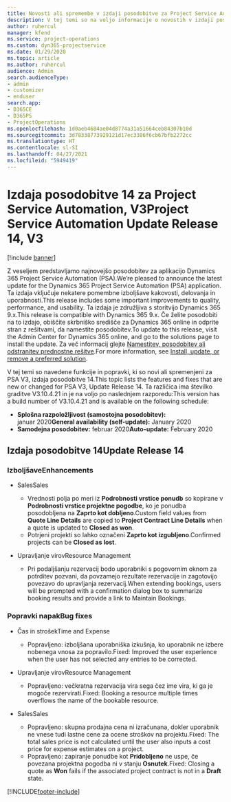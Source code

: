 ```yaml
---
title: Novosti ali spremembe v izdaji posodobitve za Project Service Automation 14, V3
description: V tej temi so na voljo informacije o novostih v izdaji posodobitve za Project Service Automation 14, V3.
author: ruhercul
manager: kfend
ms.service: project-operations
ms.custom: dyn365-projectservice
ms.date: 01/29/2020
ms.topic: article
ms.author: ruhercul
audience: Admin
search.audienceType:
- admin
- customizer
- enduser
search.app:
- D365CE
- D365PS
- ProjectOperations
ms.openlocfilehash: 1d0aeb4684ae04d8774a31a51664ceb84307b10d
ms.sourcegitcommit: 3d78338773929121d17ec3386f6cb67bfb2272cc
ms.translationtype: HT
ms.contentlocale: sl-SI
ms.lasthandoff: 04/27/2021
ms.locfileid: "5949419"
---
```

# <a name="project-service-automation-update-release-14-v3"></a><span data-ttu-id="73753-103">Izdaja posodobitve 14 za Project Service Automation, V3</span><span class="sxs-lookup"><span data-stu-id="73753-103">Project Service Automation Update Release 14, V3</span></span>

[!include [banner](../includes/psa-now-project-operations.md)]

<span data-ttu-id="73753-104">Z veseljem predstavljamo najnovejšo posodobitev za aplikacijo Dynamics 365 Project Service Automation (PSA).</span><span class="sxs-lookup"><span data-stu-id="73753-104">We’re pleased to announce the latest update for the Dynamics 365 Project Service Automation (PSA) application.</span></span> <span data-ttu-id="73753-105">Ta izdaja vključuje nekatere pomembne izboljšave kakovosti, delovanja in uporabnosti.</span><span class="sxs-lookup"><span data-stu-id="73753-105">This release includes some important improvements to quality, performance, and usability.</span></span> <span data-ttu-id="73753-106">Ta izdaja je združljiva s storitvijo Dynamics 365 9.x.</span><span class="sxs-lookup"><span data-stu-id="73753-106">This release is compatible with Dynamics 365 9.x.</span></span> <span data-ttu-id="73753-107">Če želite posodobiti na to izdajo, obiščite skrbniško središče za Dynamics 365 online in odprite stran z rešitvami, da namestite posodobitev.</span><span class="sxs-lookup"><span data-stu-id="73753-107">To update to this release, visit the Admin Center for Dynamics 365 online, and go to the solutions page to install the update.</span></span> <span data-ttu-id="73753-108">Za več informacij glejte [Namestitev, posodobitev ali odstranitev prednostne rešitve](/power-platform/admin/install-remove-preferred-solution).</span><span class="sxs-lookup"><span data-stu-id="73753-108">For more information, see [Install, update, or remove a preferred solution](/power-platform/admin/install-remove-preferred-solution).</span></span>

<span data-ttu-id="73753-109">V tej temi so navedene funkcije in popravki, ki so novi ali spremenjeni za PSA V3, izdaja posodobitve 14.</span><span class="sxs-lookup"><span data-stu-id="73753-109">This topic lists the features and fixes that are new or changed for PSA V3, Update Release 14.</span></span> <span data-ttu-id="73753-110">Ta različica ima številko graditve V3.10.4.21 in je na voljo po naslednjem razporedu:</span><span class="sxs-lookup"><span data-stu-id="73753-110">This version has a build number of V3.10.4.21 and is available on the following schedule:</span></span>

- <span data-ttu-id="73753-111">**Splošna razpoložljivost (samostojna posodobitev):** januar 2020</span><span class="sxs-lookup"><span data-stu-id="73753-111">**General availability (self-update):** January 2020</span></span>
- <span data-ttu-id="73753-112">**Samodejna posodobitev:** februar 2020</span><span class="sxs-lookup"><span data-stu-id="73753-112">**Auto-update:** February 2020</span></span>

## <a name="update-release-14"></a><span data-ttu-id="73753-113">Izdaja posodobitve 14</span><span class="sxs-lookup"><span data-stu-id="73753-113">Update Release 14</span></span>

### <a name="enhancements"></a><span data-ttu-id="73753-114">Izboljšave</span><span class="sxs-lookup"><span data-stu-id="73753-114">Enhancements</span></span>

- <span data-ttu-id="73753-115">Sales</span><span class="sxs-lookup"><span data-stu-id="73753-115">Sales</span></span>

     - <span data-ttu-id="73753-116">Vrednosti polja po meri iz **Podrobnosti vrstice ponudb** so kopirane v **Podrobnosti vrstice projektne pogodbe**, ko je ponudba posodobljena na **Zaprto kot dobljeno**.</span><span class="sxs-lookup"><span data-stu-id="73753-116">Custom field values from **Quote Line Details** are copied to **Project Contract Line Details** when a quote is updated to **Closed as won**.</span></span>
     - <span data-ttu-id="73753-117">Potrjeni projekti so lahko označeni **Zaprto kot izgubljeno**.</span><span class="sxs-lookup"><span data-stu-id="73753-117">Confirmed projects can be **Closed as lost**.</span></span>

- <span data-ttu-id="73753-118">Upravljanje virov</span><span class="sxs-lookup"><span data-stu-id="73753-118">Resource Management</span></span>

     - <span data-ttu-id="73753-119">Pri podaljšanju rezervacij bodo uporabniki s pogovornim oknom za potrditev pozvani, da povzamejo rezultate rezervacije in zagotovijo povezavo do upravljanja rezervacij.</span><span class="sxs-lookup"><span data-stu-id="73753-119">When extending bookings, users will be prompted with a confirmation dialog box to summarize booking results and provide a link to Maintain Bookings.</span></span>


### <a name="bug-fixes"></a><span data-ttu-id="73753-120">Popravki napak</span><span class="sxs-lookup"><span data-stu-id="73753-120">Bug fixes</span></span>

- <span data-ttu-id="73753-121">Čas in strošek</span><span class="sxs-lookup"><span data-stu-id="73753-121">Time and Expense</span></span>

     - <span data-ttu-id="73753-122">Popravljeno: izboljšana uporabniška izkušnja, ko uporabnik ne izbere nobenega vnosa za popravilo.</span><span class="sxs-lookup"><span data-stu-id="73753-122">Fixed: Improved the user experience when the user has not selected any entries to be corrected.</span></span>

- <span data-ttu-id="73753-123">Upravljanje virov</span><span class="sxs-lookup"><span data-stu-id="73753-123">Resource Management</span></span>

     - <span data-ttu-id="73753-124">Popravljeno: večkratna rezervacija vira sega čez ime vira, ki ga je mogoče rezervirati.</span><span class="sxs-lookup"><span data-stu-id="73753-124">Fixed: Booking a resource multiple times overflows the name of the bookable resource.</span></span>

- <span data-ttu-id="73753-125">Sales</span><span class="sxs-lookup"><span data-stu-id="73753-125">Sales</span></span>

     - <span data-ttu-id="73753-126">Popravljeno: skupna prodajna cena ni izračunana, dokler uporabnik ne vnese tudi lastne cene za ocene stroškov na projektu.</span><span class="sxs-lookup"><span data-stu-id="73753-126">Fixed: The total sales price is not calculated until the user also inputs a cost price for expense estimates on a project.</span></span>
     - <span data-ttu-id="73753-127">Popravljeno: zapiranje ponudbe kot **Pridobljeno** ne uspe, če povezana projektna pogodba ni v stanju **Osnutek**.</span><span class="sxs-lookup"><span data-stu-id="73753-127">Fixed: Closing a quote as **Won** fails if the associated project contract is not in a **Draft** state.</span></span>



[!INCLUDE[footer-include](../includes/footer-banner.md)]